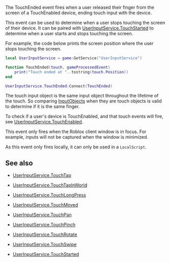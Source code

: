 The TouchEnded event fires when a user released their finger from the screen of a TouchEnabled device, ending touch input with the device.

This event can be used to determine when a user stops touching the screen of their device. It can be paired with [UserInputService.TouchStarted](https://developer.roblox.com/api-reference/event/UserInputService/TouchStarted) to determine when a user starts and stops touching the screen.

For example, the code below prints the screen position where the user stops touching the screen.

```lua
local UserInputService = game:GetService("UserInputService")

function TouchEnded(touch, gameProcessedEvent)
	print("Touch ended at "..tostring(touch.Position))
end

UserInputService.TouchEnded:Connect(TouchEnded)
```

The touch input object is the same input object throughout the lifetime of the touch. So comparing [InputObjects](https://developer.roblox.com/api-reference/class/InputObject) when they are touch objects is valid to determine if it is the same finger.

To check if a user's device is TouchEnabled, and that touch events will fire, see [UserInputService.TouchEnabled](https://developer.roblox.com/api-reference/property/UserInputService/TouchEnabled).

This event only fires when the Roblox client window is in focus. For example, inputs will not be captured when the window is minimized.

As this event only fires locally, it can only be used in a `LocalScript`.

## See also

 - [UserInputService.TouchTap](https://developer.roblox.com/api-reference/event/UserInputService/TouchTap)

 - [UserInputService.TouchTapInWorld](https://developer.roblox.com/api-reference/event/UserInputService/TouchTapInWorld)

 - [UserInputService.TouchLongPress](https://developer.roblox.com/api-reference/event/UserInputService/TouchLongPress)

 - [UserInputService.TouchMoved](https://developer.roblox.com/api-reference/event/UserInputService/TouchMoved)

 - [UserInputService.TouchPan](https://developer.roblox.com/api-reference/event/UserInputService/TouchPan)

 - [UserInputService.TouchPinch](https://developer.roblox.com/api-reference/event/UserInputService/TouchPinch)

 - [UserInputService.TouchRotate](https://developer.roblox.com/api-reference/event/UserInputService/TouchRotate)

 - [UserInputService.TouchSwipe](https://developer.roblox.com/api-reference/event/UserInputService/TouchSwipe)

 - [UserInputService.TouchStarted](https://developer.roblox.com/api-reference/event/UserInputService/TouchStarted)